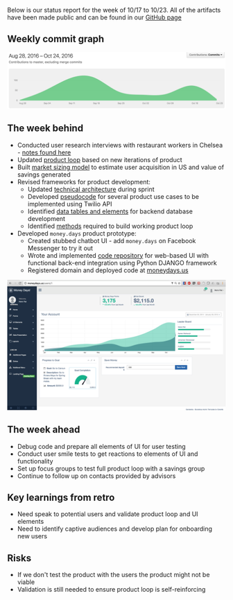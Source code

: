 Below is our status report for the week of 10/17 to 10/23. All of the artifacts have been made public and can be found in our [GitHub page](https://github.com/Cash-Economy/BMGF)

## Weekly commit graph

![Commit graph 2](https://github.com/Cash-Economy/BMGF/blob/master/Artifacts/misc/Commit%20graph%206.png)


## The week behind

* Conducted user research interviews with restaurant workers in Chelsea - [notes found here](https://github.com/Cash-Economy/BMGF/blob/master/research/Vox%20Populi.md)
* Updated [product loop](https://github.com/Cash-Economy/BMGF/blob/master/sprint2workbook/Product%20Loop%202016-10-20.pptx) based on new iterations of product
* Built [market sizing model](https://github.com/Cash-Economy/BMGF/blob/master/sprint2workbook/Money%20Days%20-%20Market%20Sizing.xlsx) to estimate user acquisition in US and value of savings generated
* Revised frameworks for product development:
  * Updated [technical architecture]() during sprint
  * Developed [pseudocode](https://github.com/Cash-Economy/BMGF/blob/master/sprint2workbook/pseudocode%20use-cases.md) for several product use cases to be implemented using Twilio API
  * Identified [data tables and elements](https://github.com/Cash-Economy/BMGF/blob/master/sprint2workbook/Database%20tables%20and%20elements.md) for backend database development
  * Identified [methods](https://github.com/Cash-Economy/BMGF/blob/master/sprint2workbook/methods_to_build.mdown) required to build working product loop
* Developed `money.days` product prototype:
  * Created stubbed chatbot UI - add `money.days` on Facebook Messenger to try it out
  * Wrote and implemented [code repository](https://github.com/Cash-Economy/BMGF/tree/master/MoneyDays) for web-based UI with functional back-end integration using Python DJANGO framework
  * Registered domain and deployed code at [moneydays.us](http://www.moneydays.us)

![Snapshot of Web UI](https://github.com/Cash-Economy/BMGF/blob/master/sprint2workbook/Snapshot%20of%20Web%20UI.png)

## The week ahead

* Debug code and prepare all elements of UI for user testing
* Conduct user smile tests to get reactions to elements of UI and functionality
* Set up focus groups to test full product loop with a savings group
* Continue to follow up on contacts provided by advisors

## Key learnings from retro

* Need speak to potential users and validate product loop and UI elements
* Need to identify captive audiences and develop plan for onboarding new users

## Risks

* If we don't test the product with the users the product might not be viable
* Validation is still needed to ensure product loop is self-reinforcing
